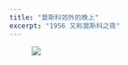 ```yaml
---
title: "莫斯科郊外的晚上"
excerpt: "1956 又称莫斯科之夜"
---
```


<figure>
    <a href="/guitar/assets/score/17-moscow-nights.jpg">
        <img src="/guitar/assets/score/17-moscow-nights.jpg">
    </a>
</figure>
